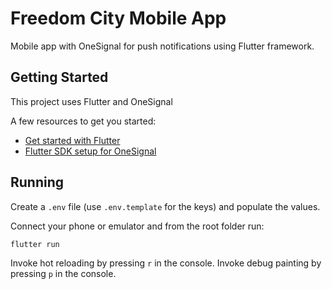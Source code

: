 # Freedom City Mobile App

Mobile app with OneSignal for push notifications using Flutter framework.

## Getting Started

This project uses Flutter and OneSignal

A few resources to get you started:

- [Get started with Flutter](https://flutter.dev/docs/get-started/install)
- [Flutter SDK setup for OneSignal](https://documentation.onesignal.com/docs/flutter-sdk-setup)

## Running

Create a `.env` file (use `.env.template` for the keys) and populate the values.

Connect your phone or emulator and from the root folder run:
```
flutter run
```

Invoke hot reloading by pressing `r` in the console.
Invoke debug painting by pressing `p` in the console.
